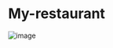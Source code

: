 # My-restaurant
![image](https://scontent.famm11-1.fna.fbcdn.net/v/t1.15752-9/272797776_907057710004353_3531386955475627385_n.jpg?_nc_cat=108&ccb=1-5&_nc_sid=ae9488&_nc_ohc=_xsl3kkHPEIAX9khe2A&_nc_ht=scontent.famm11-1.fna&oh=03_AVLs81IeaByQPqVEnOrf4VfHamoCgaeTuOPuzw9VOf4uog&oe=622988C4)
